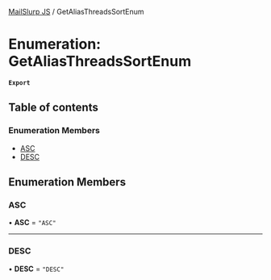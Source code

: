 [MailSlurp JS](../README.md) / GetAliasThreadsSortEnum

# Enumeration: GetAliasThreadsSortEnum

**`Export`**

## Table of contents

### Enumeration Members

- [ASC](GetAliasThreadsSortEnum.md#asc)
- [DESC](GetAliasThreadsSortEnum.md#desc)

## Enumeration Members

### ASC

• **ASC** = ``"ASC"``

___

### DESC

• **DESC** = ``"DESC"``
